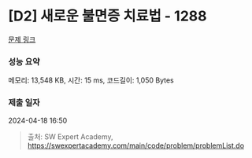 # [D2] 새로운 불면증 치료법 - 1288 

[문제 링크](https://swexpertacademy.com/main/code/problem/problemDetail.do?contestProbId=AV18_yw6I9MCFAZN) 

### 성능 요약

메모리: 13,548 KB, 시간: 15 ms, 코드길이: 1,050 Bytes

### 제출 일자

2024-04-18 16:50



> 출처: SW Expert Academy, https://swexpertacademy.com/main/code/problem/problemList.do